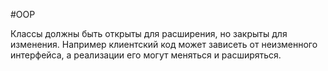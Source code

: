 #OOP 

Классы должны быть открыты для расширения, но закрыты для изменения.
Например клиентский код может зависеть от неизменного интерфейса, а реализации его могут меняться и расширяться.
